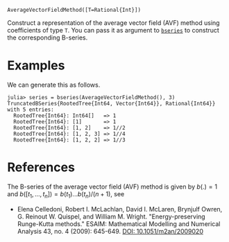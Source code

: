 ```
AverageVectorFieldMethod([T=Rational{Int}])
```

Construct a representation of the average vector field (AVF) method using coefficients of type `T`. You can pass it as argument to [`bseries`](@ref) to construct the corresponding B-series.

# Examples

We can generate this as follows.

```jldoctest
julia> series = bseries(AverageVectorFieldMethod(), 3)
TruncatedBSeries{RootedTree{Int64, Vector{Int64}}, Rational{Int64}} with 5 entries:
  RootedTree{Int64}: Int64[]   => 1
  RootedTree{Int64}: [1]       => 1
  RootedTree{Int64}: [1, 2]    => 1//2
  RootedTree{Int64}: [1, 2, 3] => 1//4
  RootedTree{Int64}: [1, 2, 2] => 1//3
```

# References

The B-series of the average vector field (AVF) method is given by $b(.) = 1$ and $b([t_1, ..., t_n]) = b(t_1)...b(t_n) / (n + 1)$, see

  * Elena Celledoni, Robert I. McLachlan, David I. McLaren, Brynjulf Owren, G. Reinout W. Quispel, and William M. Wright. "Energy-preserving Runge-Kutta methods." ESAIM: Mathematical Modelling and Numerical Analysis 43, no. 4 (2009): 645-649. [DOI: 10.1051/m2an/2009020](https://doi.org/10.1051/m2an/2009020)
